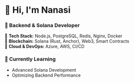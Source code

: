 # 👋 Hi, I'm Nanasi
### 🚀 Backend & Solana Developer  

🔹 **Tech Stack:** Node.js, PostgreSQL, Redis, Nginx, Docker  
🔹 **Blockchain:** Solana (Rust, Anchor), Web3, Smart Contracts  
🔹 **Cloud & DevOps:** Azure, AWS, CI/CD  

### 🌱 Currently Learning  
- Advanced Solana Development  
- Optimizing Backend Performance  

